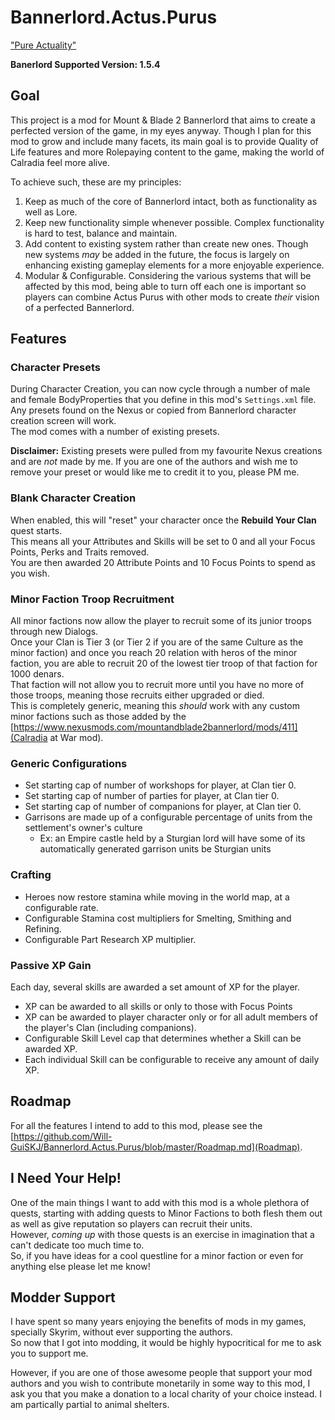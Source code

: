 # Bannerlord.Actus.Purus
["Pure Actuality"](https://en.wikipedia.org/wiki/Actus_purus)

**Banerlord Supported Version: 1.5.4**

## Goal
This project is a mod for Mount &amp; Blade 2 Bannerlord that aims to create a perfected version of the game, in my eyes anyway. Though I plan for this mod to grow and include many facets, its main goal is to provide Quality of Life features and more Rolepaying content to the game, making the world of Calradia feel more alive.

To achieve such, these are my principles:
1. Keep as much of the core of Bannerlord intact, both as functionality as well as Lore.
1. Keep new functionality simple whenever possible. Complex functionality is hard to test, balance and maintain.
1. Add content to existing system rather than create new ones. Though new systems _may_ be added in the future, the focus is largely on enhancing existing gameplay elements for a more enjoyable experience.
1. Modular & Configurable. Considering the various systems that will be affected by this mod, being able to turn off each one is important so players can combine Actus Purus with other mods to create _their_ vision of a perfected Bannerlord.

## Features

### Character Presets
During Character Creation, you can now cycle through a number of male and female BodyProperties that you define in this mod's `Settings.xml` file.  
Any presets found on the Nexus or copied from Bannerlord character creation screen will work.  
The mod comes with a number of existing presets.

**Disclaimer:** Existing presets were pulled from my favourite Nexus creations and are *not* made by me. If you are one of the authors and wish me to remove your preset or would like me to credit it to you, please PM me.

### Blank Character Creation
When enabled, this will "reset" your character once the **Rebuild Your Clan** quest starts.  
This means all your Attributes and Skills will be set to 0 and all your Focus Points, Perks and Traits removed.  
You are then awarded 20 Attribute Points and 10 Focus Points to spend as you wish.

### Minor Faction Troop Recruitment
All minor factions now allow the player to recruit some of its junior troops through new Dialogs.  
Once your Clan is Tier 3 (or Tier 2 if you are of the same Culture as the minor faction) and once you reach 20 relation with heros of the minor faction, you are able to recruit 20 of the lowest tier troop of that faction for 1000 denars.  
That faction will not allow you to recruit more until you have no more of those troops, meaning those recruits either upgraded or died.  
This is completely generic, meaning this *should* work with any custom minor factions such as those added by the [https://www.nexusmods.com/mountandblade2bannerlord/mods/411](Calradia at War mod).

### Generic Configurations
- Set starting cap of number of workshops for player, at Clan tier 0.
- Set starting cap of number of parties for player, at Clan tier 0.
- Set starting cap of number of companions for player, at Clan tier 0.
- Garrisons are made up of a configurable percentage of units from the settlement's owner's culture
	- Ex: an Empire castle held by a Sturgian lord will have some of its automatically generated garrison units be Sturgian units

### Crafting
- Heroes now restore stamina while moving in the world map, at a configurable rate.
- Configurable Stamina cost multipliers for Smelting, Smithing and Refining.
- Configurable Part Research XP multiplier.

### Passive XP Gain
Each day, several skills are awarded a set amount of XP for the player.
- XP can be awarded to all skills or only to those with Focus Points
- XP can be awarded to player character only or for all adult members of the player's Clan (including companions).
- Configurable Skill Level cap that determines whether a Skill can be awarded XP.
- Each individual Skill can be configurable to receive any amount of daily XP.

## Roadmap
For all the features I intend to add to this mod, please see the [https://github.com/Will-GuiSKJ/Bannerlord.Actus.Purus/blob/master/Roadmap.md](Roadmap).

## I Need Your Help!
One of the main things I want to add with this mod is a whole plethora of quests, starting with adding quests to Minor Factions to both flesh them out as well as give reputation so players can recruit their units.  
However, *coming up* with those quests is an exercise in imagination that a can't dedicate too much time to.  
So, if you have ideas for a cool questline for a minor faction or even for anything else please let me know!

## Modder Support
I have spent so many years enjoying the benefits of mods in my games, specially Skyrim, without ever supporting the authors.  
So now that I got into modding, it would be highly hypocritical for me to ask you to support me.

However, if you are one of those awesome people that support your mod authors and you wish to contribute monetarily in some way to this mod, I ask you that you make a donation to a local charity of your choice instead. I am partically partial to animal shelters.